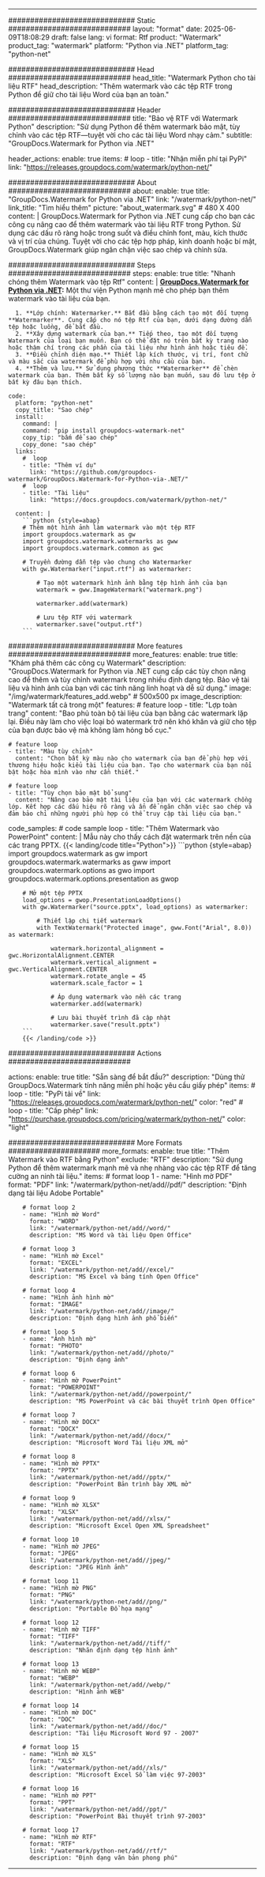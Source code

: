 
---
############################# Static ############################
layout: "format"
date:  2025-06-09T18:08:29
draft: false
lang: vi
format: Rtf
product: "Watermark"
product_tag: "watermark"
platform: "Python via .NET"
platform_tag: "python-net"

############################# Head ############################
head_title: "Watermark Python cho tài liệu RTF"
head_description: "Thêm watermark vào các tệp RTF trong Python để giữ cho tài liệu Word của bạn an toàn."

############################# Header ############################
title: "Bảo vệ RTF với Watermark Python" 
description: "Sử dụng Python để thêm watermark bảo mật, tùy chỉnh vào các tệp RTF—tuyệt vời cho các tài liệu Word nhạy cảm."
subtitle: "GroupDocs.Watermark for Python via .NET" 

header_actions:
  enable: true
  items:
    #  loop
    - title: "Nhận miễn phí tại PyPi"
      link: "https://releases.groupdocs.com/watermark/python-net/"
      
############################# About ############################
about:
    enable: true
    title: "GroupDocs.Watermark for Python via .NET"
    link: "/watermark/python-net/"
    link_title: "Tìm hiểu thêm"
    picture: "about_watermark.svg" # 480 X 400
    content: |
       GroupDocs.Watermark for Python via .NET cung cấp cho bạn các công cụ nâng cao để thêm watermark vào tài liệu RTF trong Python. Sử dụng các dấu rõ ràng hoặc trong suốt và điều chỉnh font, màu, kích thước và vị trí của chúng. Tuyệt vời cho các tệp hợp pháp, kinh doanh hoặc bí mật, GroupDocs.Watermark giúp ngăn chặn việc sao chép và chỉnh sửa.

############################# Steps ############################
steps:
    enable: true
    title: "Nhanh chóng thêm Watermark vào tệp Rtf"
    content: |
      **[GroupDocs.Watermark for Python via .NET](https://products.groupdocs.com/watermark/python-net/):** Một thư viện Python mạnh mẽ cho phép bạn thêm watermark vào tài liệu của bạn.
      
      1. **Lớp chính: Watermarker.** Bắt đầu bằng cách tạo một đối tượng **Watermarker**. Cung cấp cho nó tệp Rtf của bạn, dưới dạng đường dẫn tệp hoặc luồng, để bắt đầu.
      2. **Xây dựng watermark của bạn.** Tiếp theo, tạo một đối tượng Watermark của loại bạn muốn. Bạn có thể đặt nó trên bất kỳ trang nào hoặc thậm chí trong các phần của tài liệu như hình ảnh hoặc tiêu đề.
      3. **Điều chỉnh diện mạo.** Thiết lập kích thước, vị trí, font chữ và màu sắc của watermark để phù hợp với nhu cầu của bạn.
      4. **Thêm và lưu.** Sử dụng phương thức **Watermarker** để chèn watermark của bạn. Thêm bất kỳ số lượng nào bạn muốn, sau đó lưu tệp ở bất kỳ đâu bạn thích.
   
    code:
      platform: "python-net"
      copy_title: "Sao chép"
      install:
        command: |
        command: "pip install groupdocs-watermark-net"
        copy_tip: "bấm để sao chép"
        copy_done: "sao chép"
      links:
        #  loop
        - title: "Thêm ví dụ"
          link: "https://github.com/groupdocs-watermark/GroupDocs.Watermark-for-Python-via-.NET/"
        #  loop
        - title: "Tài liệu"
          link: "https://docs.groupdocs.com/watermark/python-net/"
          
      content: |
        ```python {style=abap}
        # Thêm một hình ảnh làm watermark vào một tệp RTF
        import groupdocs.watermark as gw
        import groupdocs.watermark.watermarks as gww
        import groupdocs.watermark.common as gwс

        # Truyền đường dẫn tệp vào chung cho Watermarker
        with gw.Watermarker("input.rtf") as watermarker:

            # Tạo một watermark hình ảnh bằng tệp hình ảnh của bạn
            watermark = gww.ImageWatermark("watermark.png")

            watermarker.add(watermark)

            # Lưu tệp RTF với watermark
            watermarker.save("output.rtf")
        ```  

############################# More features ############################
more_features:
  enable: true
  title: "Khám phá thêm các công cụ Watermark"
  description: "GroupDocs.Watermark for Python via .NET cung cấp các tùy chọn nâng cao để thêm và tùy chỉnh watermark trong nhiều định dạng tệp. Bảo vệ tài liệu và hình ảnh của bạn với các tính năng linh hoạt và dễ sử dụng."
  image: "/img/watermark/features_add.webp" # 500x500 px
  image_description: "Watermark tất cả trong một"
  features:
    # feature loop
    - title: "Lợp toàn trang"
      content: "Bao phủ toàn bộ tài liệu của bạn bằng các watermark lặp lại. Điều này làm cho việc loại bỏ watermark trở nên khó khăn và giữ cho tệp của bạn được bảo vệ mà không làm hỏng bố cục."

    # feature loop
    - title: "Màu tùy chỉnh"
      content: "Chọn bất kỳ màu nào cho watermark của bạn để phù hợp với thương hiệu hoặc kiểu tài liệu của bạn. Tạo cho watermark của bạn nổi bật hoặc hòa mình vào như cần thiết."

    # feature loop
    - title: "Tùy chọn bảo mật bổ sung"
      content: "Nâng cao bảo mật tài liệu của bạn với các watermark chồng lớp. Kết hợp các dấu hiệu rõ ràng và ẩn để ngăn chặn việc sao chép và đảm bảo chỉ những người phù hợp có thể truy cập tài liệu của bạn."
      
  code_samples:
    # code sample loop
    - title: "Thêm Watermark vào PowerPoint"
      content: |
        Mẫu này cho thấy cách đặt watermark trên nền của các trang PPTX.
        {{< landing/code title="Python">}}
        ```python {style=abap}
        import groupdocs.watermark as gw
        import groupdocs.watermark.watermarks as gww
        import groupdocs.watermark.options as gwo
        import groupdocs.watermark.options.presentation as gwop

        # Mở một tệp PPTX
        load_options = gwop.PresentationLoadOptions()
        with gw.Watermarker("source.pptx", load_options) as watermarker:

            # Thiết lập chi tiết watermark
            with TextWatermark("Protected image", gww.Font("Arial", 8.0)) as watermark:

                watermark.horizontal_alignment = gwс.HorizontalAlignment.CENTER
                watermark.vertical_alignment = gwс.VerticalAlignment.CENTER
                watermark.rotate_angle = 45
                watermark.scale_factor = 1

                # Áp dụng watermark vào nền các trang
                watermarker.add(watermark)

                # Lưu bài thuyết trình đã cập nhật
                watermarker.save("result.pptx")
        ```
        {{< /landing/code >}}


############################# Actions ############################

actions:
  enable: true
  title: "Sẵn sàng để bắt đầu?"
  description: "Dùng thử GroupDocs.Watermark tính năng miễn phí hoặc yêu cầu giấy phép"
  items:
    #  loop
    - title: "PyPi tải về"
      link: "https://releases.groupdocs.com/watermark/python-net/"
      color: "red"
        #  loop
    - title: "Cấp phép"
      link: "https://purchase.groupdocs.com/pricing/watermark/python-net/"
      color: "light"


############################# More Formats #####################
more_formats:
    enable: true
    title: "Thêm Watermark vào RTF bằng Python"
    exclude: "RTF"
    description: "Sử dụng Python để thêm watermark mạnh mẽ và nhẹ nhàng vào các tệp RTF để tăng cường an ninh tài liệu."
    items: 
        # format loop 1
        - name: "Hình mờ PDF"
          format: "PDF"
          link: "/watermark/python-net/add//pdf/"
          description: "Định dạng tài liệu Adobe Portable"

        # format loop 2
        - name: "Hình mờ Word"
          format: "WORD"
          link: "/watermark/python-net/add//word/"
          description: "MS Word và tài liệu Open Office"
          
        # format loop 3
        - name: "Hình mờ Excel"
          format: "EXCEL"
          link: "/watermark/python-net/add//excel/"
          description: "MS Excel và bảng tính Open Office"

        # format loop 4
        - name: "Hình ảnh hình mờ"
          format: "IMAGE"
          link: "/watermark/python-net/add//image/"
          description: "Định dạng hình ảnh phổ biến"

        # format loop 5
        - name: "Ảnh hình mờ"
          format: "PHOTO"
          link: "/watermark/python-net/add//photo/"
          description: "Định dạng ảnh"

        # format loop 6
        - name: "Hình mờ PowerPoint"
          format: "POWERPOINT"
          link: "/watermark/python-net/add//powerpoint/"
          description: "MS PowerPoint và các bài thuyết trình Open Office"

        # format loop 7
        - name: "Hình mờ DOCX"
          format: "DOCX"
          link: "/watermark/python-net/add//docx/"
          description: "Microsoft Word Tài liệu XML mở"
          
        # format loop 8
        - name: "Hình mờ PPTX"
          format: "PPTX"
          link: "/watermark/python-net/add//pptx/"
          description: "PowerPoint Bản trình bày XML mở"
          
        # format loop 9
        - name: "Hình mờ XLSX"
          format: "XLSX"
          link: "/watermark/python-net/add//xlsx/"
          description: "Microsoft Excel Open XML Spreadsheet"

        # format loop 10
        - name: "Hình mờ JPEG"
          format: "JPEG"
          link: "/watermark/python-net/add//jpeg/"
          description: "JPEG Hình ảnh"

        # format loop 11
        - name: "Hình mờ PNG"
          format: "PNG"
          link: "/watermark/python-net/add//png/"
          description: "Portable Đồ họa mạng"

        # format loop 12
        - name: "Hình mờ TIFF"
          format: "TIFF"
          link: "/watermark/python-net/add//tiff/"
          description: "Nhãn định dạng tệp hình ảnh"

        # format loop 13
        - name: "Hình mờ WEBP"
          format: "WEBP"
          link: "/watermark/python-net/add//webp/"
          description: "Hình ảnh WEB"

        # format loop 14
        - name: "Hình mờ DOC"
          format: "DOC"
          link: "/watermark/python-net/add//doc/"
          description: "Tài liệu Microsoft Word 97 - 2007"

        # format loop 15
        - name: "Hình mờ XLS"
          format: "XLS"
          link: "/watermark/python-net/add//xls/"
          description: "Microsoft Excel Sổ làm việc 97-2003"

        # format loop 16
        - name: "Hình mờ PPT"
          format: "PPT"
          link: "/watermark/python-net/add//ppt/"
          description: "PowerPoint Bài thuyết trình 97-2003"

        # format loop 17
        - name: "Hình mờ RTF"
          format: "RTF"
          link: "/watermark/python-net/add//rtf/"
          description: "Định dạng văn bản phong phú"

---